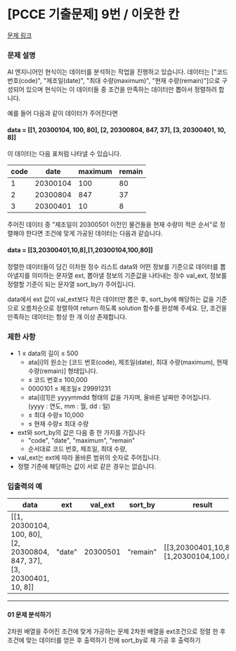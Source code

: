 # [PCCE 기출문제] 9번 / 이웃한 칸

[문제 링크](https://school.programmers.co.kr/learn/courses/30/lessons/250121)

### 문제 설명
AI 엔지니어인 현식이는 데이터를 분석하는 작업을 진행하고 있습니다. 데이터는 ["코드 번호(code)", "제조일(date)", "최대 수량(maximum)", "현재 수량(remain)"]으로 구성되어 있으며 현식이는 이 데이터들 중 조건을 만족하는 데이터만 뽑아서 정렬하려 합니다.

예를 들어 다음과 같이 데이터가 주어진다면

#### data = [[1, 20300104, 100, 80], [2, 20300804, 847, 37], [3, 20300401, 10, 8]]

이 데이터는 다음 표처럼 나타낼 수 있습니다.  

| code | date | maximum |remain|
|-------|-----|-----|---|
|1|20300104|100|80|
|2|20300804|847|37|
|3|20300401|10|8|

주어진 데이터 중 "제조일이 20300501 이전인 물건들을 현재 수량이 적은 순서"로 정렬해야 한다면 조건에 맞게 가공된 데이터는 다음과 같습니다.

#### data = [[3,20300401,10,8],[1,20300104,100,80]]

정렬한 데이터들이 담긴 이차원 정수 리스트 data와 어떤 정보를 기준으로 데이터를 뽑아낼지를 의미하는 문자열 ext, 뽑아낼 정보의 기준값을 나타내는 정수 val_ext, 정보를 정렬할 기준이 되는 문자열 sort_by가 주어집니다.

data에서 ext 값이 val_ext보다 작은 데이터만 뽑은 후, sort_by에 해당하는 값을 기준으로 오름차순으로 정렬하여 return 하도록 solution 함수를 완성해 주세요. 단, 조건을 만족하는 데이터는 항상 한 개 이상 존재합니다.

### 제한 사항
- 1 ≤ data의 길이 ≤ 500
  - ata[i]의 원소는 [코드 번호(code), 제조일(date), 최대 수량(maximum), 현재 수량(remain)] 형태입니다.
  -  ≤ 코드 번호≤ 100,000
  - 0000101 ≤ 제조일≤ 29991231
  - ata[i][1]은 yyyymmdd 형태의 값을 가지며, 올바른 날짜만 주어집니다. (yyyy : 연도, mm : 월, dd : 일)
  -  ≤ 최대 수량≤ 10,000
  -  ≤ 현재 수량≤ 최대 수량
- ext와 sort_by의 값은 다음 중 한 가지를 가집니다
  - "code", "date", "maximum", "remain"
  - 순서대로 코드 번호, 제조일, 최대 수량,
- val_ext는 ext에 따라 올바른 범위의 숫자로 주어집니다.
- 정렬 기준에 해당하는 값이 서로 같은 경우는 없습니다.


### 입출력의 예
| data	                                                                  |ext	|val_ext|	sort_by	|result|
|------------------------------------------------------------------------|---|---|---|---|
| [[1, 20300104, 100, 80], [2, 20300804, 847, 37], [3, 20300401, 10, 8]] |"date"|20300501|"remain"|[[3,20300401,10,8],[1,20300104,100,80]]|
___

#### 01 문제 분석하기
2차원 배열을 주어진 조건에 맞게 가공하는 문제
2차원 배열을 ext조건으로 정렬 한 후 조건에 맞는 데이터를 얻은 후
출력하기 전에 sort_by로 재 가공 후 출력하기